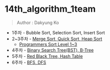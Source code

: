 # 14th_algorithm_1team

> Author : Dakyung Ko

- 1주차 - Bubble Sort, Selection Sort, Insert Sort
- 2~3주차 - [Merge Sort, Quick Sort, Heap Sort](./yapp14th-study/src/w2)
    - [Programmers Sort Level 1~3](./yapp14th-study/src/w1/solution)
- 4주차 - [Binary Search Tree(BST), B-Tree](./yapp14th-study/src/w4)
- 5주차 - [Red Black Tree, Hash Table](./yapp14th-study/src/w5)
- 6주차 - [BFS, DFS](./yapp14th-study/src/w6)
